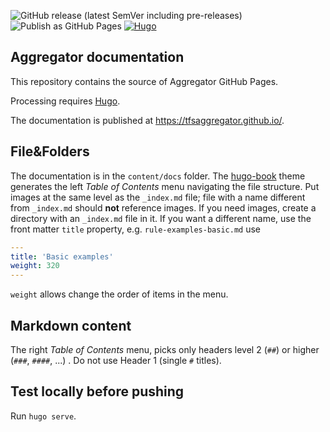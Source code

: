 ![GitHub release (latest SemVer including pre-releases)](https://img.shields.io/github/v/release/tfsaggregator/aggregator-cli)
![Publish as GitHub Pages](https://github.com/tfsaggregator/aggregator-docs/workflows/publish-on-master/badge.svg)
[![Hugo](https://img.shields.io/badge/hugo-0.71-blue.svg)](https://gohugo.io)

## Aggregator documentation

This repository contains the source of Aggregator GitHub Pages.

Processing requires [Hugo](https://gohugo.io/).

The documentation is published at <https://tfsaggregator.github.io/>.

## File&Folders

The documentation is in the `content/docs` folder. The [hugo-book](https://github.com/alex-shpak/hugo-book) theme generates the left _Table of Contents_ menu navigating the file structure. Put images at the same level as the `_index.md` file; file with a name different from `_index.md` should **not** reference images. If you need images, create a directory with an `_index.md` file in it.
If you want a different name, use the front matter `title` property, e.g. `rule-examples-basic.md` use

```yaml
---
title: 'Basic examples'
weight: 320
---
```
`weight` allows change the order of items in the menu.

## Markdown content

The right _Table of Contents_ menu, picks only headers level 2 (`##`) or higher (`###`, `####`, ...) .
Do not use Header 1 (single `#` titles).

## Test locally before pushing

Run `hugo serve`.
